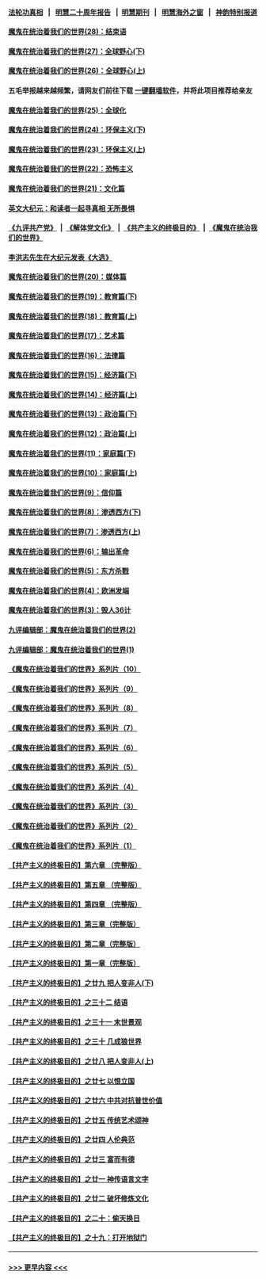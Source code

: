 #### [法轮功真相](https://github.com/gfw-breaker/truth/blob/master/README.md?t=0) &nbsp;&nbsp;|&nbsp;&nbsp; [明慧二十周年报告](https://github.com/gfw-breaker/mh-reports/blob/master/README.md?t=0) &nbsp;&nbsp;|&nbsp;&nbsp;[明慧期刊](https://github.com/gfw-breaker/mh-qikan) &nbsp;&nbsp;|&nbsp;&nbsp; [明慧海外之窗](https://github.com/gfw-breaker/mh-news/blob/master/README.md?t=0) &nbsp;&nbsp;|&nbsp;&nbsp; [神韵特别报道](https://github.com/gfw-breaker/mh-news/blob/master/shenyun.md?t=0)
#### [魔鬼在统治着我们的世界(28)：结束语](../pages/nsc422/n10936246.md?t=06250302) 
#### [魔鬼在统治着我们的世界(27)：全球野心(下)](../pages/nsc422/n10928319.md?t=06250302) 
#### [魔鬼在统治着我们的世界(26)：全球野心(上)](../pages/nsc422/n10900318.md?t=06250302) 
#### 五毛举报越来越频繁，请网友们前往下载 [一键翻墙软件](https://github.com/gfw-breaker/ssr-accounts)，并将此项目推荐给亲友
#### [魔鬼在统治着我们的世界(25)：全球化](../pages/nsc422/n10788205.md?t=06250302) 
#### [魔鬼在统治着我们的世界(24)：环保主义(下)](../pages/nsc422/n10695307.md?t=06250302) 
#### [魔鬼在统治着我们的世界(23)：环保主义(上)](../pages/nsc422/n10688613.md?t=06250302) 
#### [魔鬼在统治着我们的世界(22)：恐怖主义](../pages/nsc422/n10614727.md?t=06250302) 
#### [魔鬼在统治着我们的世界(21)：文化篇](../pages/nsc422/n10597706.md?t=06250302) 
#### [英文大纪元：和读者一起寻真相 无所畏惧](../pages/nsc422/n12542027.md?t=06250302) 
#### [《九评共产党》](https://github.com/begood0513/9ping.md/blob/master/README.md) &nbsp;|&nbsp; [《解体党文化》](../../../../jtdwh.md/blob/master/README.md)  &nbsp;|&nbsp; [《共产主义的终极目的》](../../../../gczydzjmd.md/blob/master/README.md) &nbsp;|&nbsp; [《魔鬼在统治我们的世界》](../../../../mgztzwmdsj.md/blob/master/README.md) 
#### [李洪志先生在大纪元发表《大选》](../pages/nsc422/n12534746.md?t=06250302) 
#### [魔鬼在统治着我们的世界(20)：媒体篇](../pages/nsc422/n10586579.md?t=06250302) 
#### [魔鬼在统治着我们的世界(19)：教育篇(下)](../pages/nsc422/n10564808.md?t=06250302) 
#### [魔鬼在统治着我们的世界(18)：教育篇(上)](../pages/nsc422/n10526970.md?t=06250302) 
#### [魔鬼在统治着我们的世界(17)：艺术篇](../pages/nsc422/n10499093.md?t=06250302) 
#### [魔鬼在统治着我们的世界(16)：法律篇](../pages/nsc422/n10485969.md?t=06250302) 
#### [魔鬼在统治着我们的世界(15)：经济篇(下)](../pages/nsc422/n10469975.md?t=06250302) 
#### [魔鬼在统治着我们的世界(14)：经济篇(上)](../pages/nsc422/n10457370.md?t=06250302) 
#### [魔鬼在统治着我们的世界(13)：政治篇(下)](../pages/nsc422/n10448270.md?t=06250302) 
#### [魔鬼在统治着我们的世界(12)：政治篇(上)](../pages/nsc422/n10444576.md?t=06250302) 
#### [魔鬼在统治着我们的世界(11)：家庭篇(下)](../pages/nsc422/n10440961.md?t=06250302) 
#### [魔鬼在统治着我们的世界(10)：家庭篇(上)](../pages/nsc422/n10435448.md?t=06250302) 
#### [魔鬼在统治着我们的世界(9)：信仰篇](../pages/nsc422/n10432159.md?t=06250302) 
#### [魔鬼在统治着我们的世界(8)：渗透西方(下)](../pages/nsc422/n10429603.md?t=06250302) 
#### [魔鬼在统治着我们的世界(7)：渗透西方(上)](../pages/nsc422/n10426013.md?t=06250302) 
#### [魔鬼在统治着我们的世界(6)：输出革命](../pages/nsc422/n10421536.md?t=06250302) 
#### [魔鬼在统治着我们的世界(5)：东方杀戮](../pages/nsc422/n10417707.md?t=06250302) 
#### [魔鬼在统治着我们的世界(4)：欧洲发端](../pages/nsc422/n10414890.md?t=06250302) 
#### [魔鬼在统治着我们的世界(3)：毁人36计](../pages/nsc422/n10411583.md?t=06250302) 
#### [九评编辑部：魔鬼在统治着我们的世界(2)](../pages/nsc422/n10410036.md?t=06250302) 
#### [九评编辑部：魔鬼在统治着我们的世界(1)](../pages/nsc422/n10406825.md?t=06250302) 
#### [《魔鬼在统治着我们的世界》系列片（10）](../pages/nsc422/n12292670.md?t=06250302) 
#### [《魔鬼在统治着我们的世界》系列片（9）](../pages/nsc422/n12290859.md?t=06250302) 
#### [《魔鬼在统治着我们的世界》系列片（8）](../pages/nsc422/n12287445.md?t=06250302) 
#### [《魔鬼在统治着我们的世界》系列片（7）](../pages/nsc422/n12283425.md?t=06250302) 
#### [《魔鬼在统治着我们的世界》系列片（6）](../pages/nsc422/n12282314.md?t=06250302) 
#### [《魔鬼在统治着我们的世界》系列片（5）](../pages/nsc422/n12281419.md?t=06250302) 
#### [《魔鬼在统治着我们的世界》系列片（4）](../pages/nsc422/n12274024.md?t=06250302) 
#### [《魔鬼在统治着我们的世界》系列片（3）](../pages/nsc422/n12271322.md?t=06250302) 
#### [《魔鬼在统治着我们的世界》系列片（2）](../pages/nsc422/n12269049.md?t=06250302) 
#### [《魔鬼在统治着我们的世界》系列片（1）](../pages/nsc422/n12267575.md?t=06250302) 
#### [【共产主义的终极目的】第六章 （完整版）](../pages/nsc422/n11428913.md?t=06250302) 
#### [【共产主义的终极目的】第五章 （完整版）](../pages/nsc422/n11428912.md?t=06250302) 
#### [【共产主义的终极目的】第四章 （完整版）](../pages/nsc422/n11428907.md?t=06250302) 
#### [【共产主义的终极目的】第三章（完整版）](../pages/nsc422/n11428848.md?t=06250302) 
#### [【共产主义的终极目的】第二章（完整版）](../pages/nsc422/n11428831.md?t=06250302) 
#### [【共产主义的终极目的】第一章（完整版）](../pages/nsc422/n11417651.md?t=06250302) 
#### [【共产主义的终极目的】之廿九 把人变非人(下)](../pages/nsc422/n11344140.md?t=06250302) 
#### [【共产主义的终极目的】之三十二 结语](../pages/nsc422/n11360535.md?t=06250302) 
#### [【共产主义的终极目的】之三十一 末世景观](../pages/nsc422/n11351129.md?t=06250302) 
#### [【共产主义的终极目的】之三十 几成狼世界](../pages/nsc422/n11348280.md?t=06250302) 
#### [【共产主义的终极目的】之廿八 把人变非人(上)](../pages/nsc422/n11340492.md?t=06250302) 
#### [【共产主义的终极目的】之廿七 以恨立国](../pages/nsc422/n11336944.md?t=06250302) 
#### [【共产主义的终极目的】之廿六 中共对抗普世价值](../pages/nsc422/n11324785.md?t=06250302) 
#### [【共产主义的终极目的】之廿五 传统艺术颂神](../pages/nsc422/n11296396.md?t=06250302) 
#### [【共产主义的终极目的】之廿四 人伦典范](../pages/nsc422/n11296397.md?t=06250302) 
#### [【共产主义的终极目的】之廿三 富而有德](../pages/nsc422/n11283598.md?t=06250302) 
#### [【共产主义的终极目的】之廿一 神传语言文字](../pages/nsc422/n11263265.md?t=06250302) 
#### [【共产主义的终极目的】之廿二 破坏修炼文化](../pages/nsc422/n11245728.md?t=06250302) 
#### [【共产主义的终极目的】之二十：偷天换日](../pages/nsc422/n11238846.md?t=06250302) 
#### [【共产主义的终极目的】之十九：打开地狱门](../pages/nsc422/n11206376.md?t=06250302) 

----
#### [ >>> 更早内容 <<< ](../indexes/nsc422-earlier.md)
